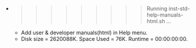* >>>>>>>>> Running inst-std-help-manuals-html.sh ...
  * Add user & developer manuals(html) in Help menu.
  * Disk size = 2620088K. Space Used = 76K. Runtime = 00:00:00:00.
